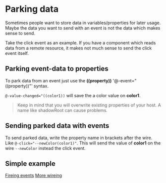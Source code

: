 # Parking data

Sometimes people want to store data in variables/properties for later usage. Maybe the data you want to send
with an event is not the data which makes sense to send. 

Take the click event as an example. If you have a component which reads data from a remote resource, it makes not much
sense to send the click event itself. 
 
 

## Parking event-data to properties
To park data from an event just use the **((property))** '@-event="((property))"' syntax.

`@-value-changed="((color1))` will save the a color value on **color1**. 

> Keep in mind that you will overwrite existing properties of your host. A name like shadowRoot can cause problems.
 


## Sending parked data with events
To send parked data, write the property name in brackets after the wire. Like `@-click="--newColor(color1)"`. This will send
the value of **color1** on the wire `--newColor` instead the click event.

## Simple example

<furo-demo-snippet demo>
<template>
  <furo-color-input label="choose color 1"  @-value-changed="((color1)), --newColor"></furo-color-input>
  <furo-color-input label="choose color 2"  @-value-changed="((color2)), --newColor"></furo-color-input>
  <furo-color-input label="choose color 3"  @-value-changed="((color3)), --newColor"></furo-color-input>
  <hr />
  <light-bulb ƒ-set-color="--newColor" on></light-bulb>  
  <furo-button @-click="--newColor(color1)" label="setColor"></furo-button>   
  <furo-button @-click="--newColor(color2)" label="setColor"></furo-button>   
  <furo-button @-click="--newColor(color3)" label="setColor"></furo-button>   
     
    
</template>
</furo-demo-snippet>



<furo-horizontal-flex>
<a href="../fbp-events/">Fireing events</a>
<furo-empty-spacer></furo-empty-spacer>
<a href="../fbp-wires-more/">More wireing</a>
</furo-horizontal-flex>
